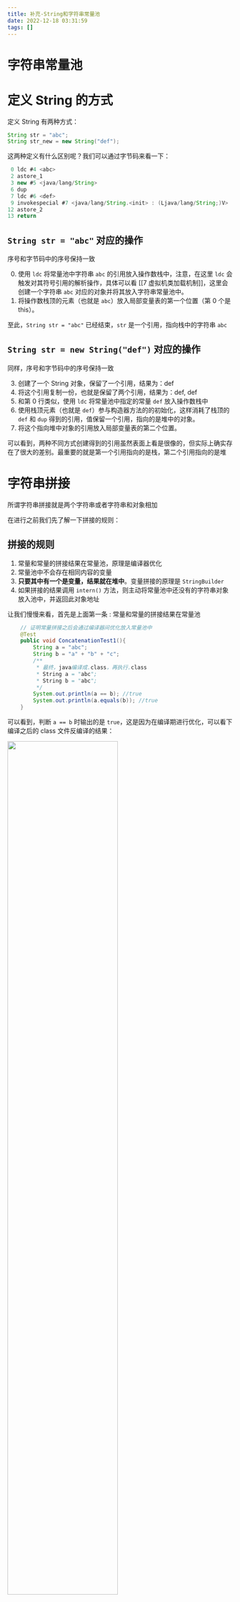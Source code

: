 ```yaml
---
title: 补充-String和字符串常量池  
date: 2022-12-18 03:31:59  
tags: []  
---
```


# 字符串常量池



# 定义 String 的方式

定义 String 有两种方式：

```java
String str = "abc";
String str_new = new String("def");
```

这两种定义有什么区别呢？我们可以通过字节码来看一下：

```java
 0 ldc #4 <abc>
 2 astore_1
 3 new #5 <java/lang/String>
 6 dup
 7 ldc #6 <def>
 9 invokespecial #7 <java/lang/String.<init> : (Ljava/lang/String;)V>
12 astore_2
13 return
```

## `String str = "abc"` 对应的操作

序号和字节码中的序号保持一致

0. 使用 `ldc` 将常量池中字符串 `abc` 的引用放入操作数栈中，注意，在这里 `ldc` 会触发对其符号引用的解析操作，具体可以看 [[7 虚拟机类加载机制]]，这里会创建一个字符串 `abc` 对应的对象并将其放入字符串常量池中。
2. 将操作数栈顶的元素（也就是 `abc`）放入局部变量表的第一个位置（第 0 个是 this）。

至此，`String str = "abc"` 已经结束，`str` 是一个引用，指向栈中的字符串 `abc`

## `String str = new String("def")` 对应的操作

同样，序号和字节码中的序号保持一致

3. 创建了一个 String 对象，保留了一个引用，结果为：def
6. 将这个引用复制一份，也就是保留了两个引用，结果为：def, def
7. 和第 0 行类似，使用 `ldc` 将常量池中指定的常量 `def` 放入操作数栈中
9. 使用栈顶元素（也就是 `def`）参与构造器方法的的初始化，这样消耗了栈顶的 `def` 和 `dup` 得到的引用，值保留一个引用，指向的是堆中的对象。
12. 将这个指向堆中对象的引用放入局部变量表的第二个位置。

可以看到，两种不同方式创建得到的引用虽然表面上看是很像的，但实际上确实存在了很大的差别。最重要的就是第一个引用指向的是栈，第二个引用指向的是堆

# 字符串拼接

所谓字符串拼接就是两个字符串或者字符串和对象相加

在进行之前我们先了解一下拼接的规则：

## 拼接的规则

1. 常量和常量的拼接结果在常量池，原理是编译器优化
2. 常量池中不会存在相同内容的变量
3. **只要其中有一个是变量，结果就在堆中**。变量拼接的原理是 `StringBuilder`
4. 如果拼接的结果调用 `intern()` 方法，则主动将常量池中还没有的字符串对象放入池中，并返回此对象地址

让我们慢慢来看，首先是上面第一条 : 常量和常量的拼接结果在常量池

```java
    // 证明常量拼接之后会通过编译器间优化放入常量池中
    @Test
    public void ConcatenationTest1(){
        String a = "abc";
        String b = "a" + "b" + "c";
        /**
         * 最终，java编译成.class，再执行.class
         * String a = "abc";
         * String b = "abc";
         */
        System.out.println(a == b); //true
        System.out.println(a.equals(b)); //true
    }
```

可以看到，判断 `a == b` 时输出的是 `true`，这是因为在编译期进行优化，可以看下编译之后的 class 文件反编译的结果：

<img src=" https://coachhe-1305181419.cos.ap-guangzhou.myqcloud.com/%E7%A8%8B%E5%BA%8F%E5%91%98/%E5%B7%A5%E5%85%B7/git/20221215024246.png" width = "70%" />

可以看到，编译期间进行了优化。

再看看第 3 条：**只要其中有一个是变量，结果就在堆中**。

```java
// 证明拼接时只要有一个变量，结果就会放入堆中  
@Test  
public void ConcatenationTest2(){  
    String s1 = "javaEE";  
    String s2 = "hadoop";  
  
    String s3 = "javaEEhadoop";  
    String s4 = "javaEE" + "hadoop";  
    String s5 = s1 + "hadoop";  
    String s6 = "javaEE" + s2;  
    String s7 = s1 + s2;  
  
    System.out.println(s3 == s4); // true  
    System.out.println(s3 == s5); // false  
    System.out.println(s3 == s6); // false  
    System.out.println(s3 == s7); // false  
    System.out.println(s5 == s6); // false  
    System.out.println(s5 == s7); // false  
    System.out.println(s6 == s7); // false  
  
    String s8 = s6.intern();  
    System.out.println(s3 == s8); // true  
}
```

可以看到，只要里面有个变量存在，这里都是会 new 一个对象，那么结果就不可能相同了。

但是最后调用 `intern` 方法之后，会将其放入字符串常量池，那么此时 `s3` 和 `s8` 就指向同一个对象了。

那么原理是 `StringBuilder` 怎么理解呢？

来看看下面这段代码：

```java
/**  
 * @author CoachHe  
 * @date 2022/12/15 02:37  
 **/public class Concatenation {  
    public static void main(String[] args) {  
        String mango = "mango";  
        String s = "abc" + mango + "def" + 47;  
        System.out.println(s);  
    }  
}
```

将其进行反汇编：

```java
 0 ldc #14 <mango>
 2 astore_1
 3 new #9 <java/lang/StringBuilder>
 6 dup
 7 invokespecial #10 <java/lang/StringBuilder.<init> : ()V>
10 ldc #2 <abc>
12 invokevirtual #11 <java/lang/StringBuilder.append : (Ljava/lang/String;)Ljava/lang/StringBuilder;>
15 aload_1
16 invokevirtual #11 <java/lang/StringBuilder.append : (Ljava/lang/String;)Ljava/lang/StringBuilder;>
19 ldc #15 <def>
21 invokevirtual #11 <java/lang/StringBuilder.append : (Ljava/lang/String;)Ljava/lang/StringBuilder;>
24 bipush 47
26 invokevirtual #16 <java/lang/StringBuilder.append : (I)Ljava/lang/StringBuilder;>
29 invokevirtual #12 <java/lang/StringBuilder.toString : ()Ljava/lang/String;>
32 astore_2
33 getstatic #3 <java/lang/System.out : Ljava/io/PrintStream;>
36 aload_2
37 invokevirtual #17 <java/io/PrintStream.println : (Ljava/lang/String;)V>
40 return
```

进行分析，我们可以看到，首先从字符串常量池的第 14 个位置获取字符串常量 `mango` ，并将其放入本地变量表的第一个位置，注意，这里第 0 个位置是默认的输入参数 `args`，因为是静态方法所以没有 `this` 变量，具体的可以看 JVM 内容 [[8 虚拟机字节码执行引擎]]。

```java
 0 ldc #14 <mango>
 2 astore_1
```

<img src=" https://coachhe-1305181419.cos.ap-guangzhou.myqcloud.com/Redis/20221215130047.png" width = "50%" />

然后 new 了一个 `StringBuilder` :

```java
 3 new #9 <java/lang/StringBuilder>
 6 dup
 7 invokespecial #10 <java/lang/StringBuilder.<init> : ()V>
```

具体细节可以看 [[7 虚拟机类加载机制]]

接着会从局部变量表中位置为 1 的方法加载进来。

```java
15 aload_1
```

然后调用 `StringBuilder` 的 `append` 方法，将栈帧顶部的局部变量表中的字符串 `mongo` append 进这个 `StringBuilder` 中，接着步骤也是相同的

```java
16 invokevirtual #11 <java/lang/StringBuilder.append : (Ljava/lang/String;)Ljava/lang/StringBuilder;>
19 ldc #15 <def>
21 invokevirtual #11 <java/lang/StringBuilder.append : (Ljava/lang/String;)Ljava/lang/StringBuilder;>
24 bipush 47
26 invokevirtual #16 <java/lang/StringBuilder.append : (I)Ljava/lang/StringBuilder;>
```

最后调用 `StringBuilder` 的 `toString` 方法，返回一个 `String` 对象，最后返回

```java
29 invokevirtual #12 <java/lang/StringBuilder.toString : ()Ljava/lang/String;>
32 astore_2
33 getstatic #3 <java/lang/System.out : Ljava/io/PrintStream;>
36 aload_2
37 invokevirtual #17 <java/io/PrintStream.println : (Ljava/lang/String;)V>
40 return
```

这就是代码的字节码层面的全部经过

所以这段代码等价于：

```java
String mango = "mango";  
StringBuilder s = new StringBuilder();  
s.append("abc");  
s.append(mango);  
s.append("def");  
s.append(47);  
System.out.println(s.toString());
```

注意：
- 字符串拼接操作时使用的不一定是 `StringBuilder`，如果拼接符号左右都是字符串常量或者常量引用，那么还是会使用编译器优化，结果放在字符串常量池中。
- 针对于 `final` 修饰类、方法和基本数据类型、引用数据类型的量的结构时，能使用 `final` 则尽量使用上

看下这个例子：

```java
// 为了说明用final声明的变量重载时不会自动使用new创建  
@Test  
public void ConcatenationTest3(){  
    final String s1 = "a";  
    final String s2 = "b";  
    String s3 = "ab";  
    String s4 = s1 + s2;  
    System.out.println(s3 == s4);//true  
}
```

可以看到，最终输出的还是 true，说明 s4 还是直接指向了字符串常量池。


## 拼接的效率

具体效率的比较可以参考[[2. 重载 + 与StringBuilder]]


#  intern 方法

## 官方解释

Returns a canonical representation for the string object.
A pool of strings, initially empty, is maintained privately by the class String.
When the intern method is invoked, if the pool already contains a string equal to this String object as determined by the equals (Object) method, then the string from the pool is returned. Otherwise, this String object is added to the pool and a reference to this String object is returned.
It follows that for any two strings s and t, `s.intern() == t.intern()` is true if and only if `s.equals(t)` is true.
All literal strings and string-valued constant expressions are interned. String literals are defined in section 3.10.5 of the The Java™ Language Specification.
Returns:
a string that has the same contents as this string, but is guaranteed to be from a pool of unique strings.

简单来说，就是调用 `intern()` 方法的时候，如果字符串常量池中有一个调用 `equals` 方法返回 `true` 的字符串，那么会直接返回字符串常量池中的字符串。否则会将 `string` 对象放入字符串常量池，然后将 `reference` 返回。

并且当前仅当 `s.equals(t)` 时 `s.intern() == t.intern()`

## intern () 的使用（jdk6 vs jdk7/8）

如果不是用双引号声明的 `String` 对象，可以使用 `String` 提供的 `intern` 方法： `intern` 方法会从字符串常量池中查询当前字符串是否存在，若不存在就会将当前字符串放入常量池中。

也就是说，如果在任何字符串上调用 `String.intern()` 方法，那么其返回结果所指向的那个类实例，必须和直接以常量形式出现的字符串实例完全相同。

## `new String` 时会创建几个对象

这个问题其实可以分为两个子问题：

1.  `new String("ab")` 会创建几个对象
2. `new String("a") + new String("b")` 会创建几个对象

首先来看第一个问题：

###  `new String("ab")` 会创建几个对象

这个问题其实应该很简单，一定会创建两个
1. 在字符串常量池中放入一个 `"ab"` 字符串
2. `new` 的这个对象，在堆中。

那么深入思考一下，你怎么证明这件事呢？

答案： 看**字节码**！

这里我们先看源代码：

```java
/**  
 * @author CoachHe  
 * @date 2022/12/16 00:04  
 **/public class NewString {  
    public static void main(String[] args) {  
        String str = new String("ab");  
    }  
}
```

非常简单，就是 `new` 了一个 `String` 类型变量。那么来看他的字节码：

```java
 0 new #2 <java/lang/String>
 3 dup
 4 ldc #3 <ab>
 6 invokespecial #4 <java/lang/String.<init> : (Ljava/lang/String;)V>
 9 astore_1
10 return
```

这里在 [[1. 字符串概述]]对其进行过了比较详细的分析，仅就创建对象而言，一共有两个步骤创建了对象。

0.  `new` 了一个 `String` 对象
4. 将 `#3` 指向的字符串常量的引用加入到栈顶中，在这里若 `#3` 指向的字符串常量没有被加载到字符串常量池中，则会创建一个常量池中的对象。

因此若是 `#3` 指向的字符串常量没有被加载过，那么一共就会创建两个对象，如果已经有对象被创建了，那么就只会创建 1 个对象。


使用 `ldc` 将常量池中字符串 `abc` 的引用放入操作数栈中，注意，在这里 `ldc` 会触发对其符号引用的解析操作，具体可以看 [[7 虚拟机类加载机制]]，这里会创建一个字符串 `abc` 对应的对象并将其放入字符串常量池中。

那么此时我们可以来回答第二个问题：

### `new String("a") + new String("b")` 会创建几个对象

同样的，我们可以来看它的字节码：

源代码同样很简单：

```java
/**
 * @author CoachHe
 * @date 2022/12/16 00:04
 **/
public class NewString {
    public static void main(String[] args) {
//        String str = new String("ab");
        String str = new String("a") + new String("b");
    }
}
```

然后看其字节码：

```java
 0 new #2 <java/lang/StringBuilder>
 3 dup
 4 invokespecial #3 <java/lang/StringBuilder.<init> : ()V>
 7 new #4 <java/lang/String>
10 dup
11 ldc #5 <a>
13 invokespecial #6 <java/lang/String.<init> : (Ljava/lang/String;)V>
16 invokevirtual #7 <java/lang/StringBuilder.append : (Ljava/lang/String;)Ljava/lang/StringBuilder;>
19 new #4 <java/lang/String>
22 dup
23 ldc #8 <b>
25 invokespecial #6 <java/lang/String.<init> : (Ljava/lang/String;)V>
28 invokevirtual #7 <java/lang/StringBuilder.append : (Ljava/lang/String;)Ljava/lang/StringBuilder;>
31 invokevirtual #9 <java/lang/StringBuilder.toString : ()Ljava/lang/String;>
34 astore_1
35 return
```

可以看到，首先是 `new` 了一个 `StringBuilder`，接着 `new` 了字符串 `"a"` 对应的 ` String ` 对象（此时还会创建一个字符串常量池中对应的 `"a"` 对象，将其放入字符串常量池中），` StringBuilder ` 调用了 ` append ` 方法，然后 ` new ` 了字符串 `"b"` 对应的 ` String ` 对象 (同理，这里和上一个字符串一样的操作)，然后再次调用了 ` StringBuilder ` 的 ` append ` 方法，最后调用了 ` StringBuilder ` 的 ` toString () ` 方法再 ` new ` 了一个返回的 ` String ` 对象。

因此一共有 6 个对象被创建了
1. `new` 的 `StringBuilder()`
2. `new` 的 `String()`
3. 常量池中的 `"a"`
4. `new` 的 `String()`
5. 常量池中的 `"b"`
6. `toString()` 方法 `new` 的一个 `String` 对象，也就是 `new String("ab")`

注意，执行完之后，字符串常量池中没有 `"ab"` 字符串，同样可以看字节码得到，因为没有 `ldc ab` 的操作

## 一个面试题

```java
/**
 * Created with IntelliJ IDEA.
 * User: coachhe
 * Date: 2022/12/15
 * Time: 20:09
 * Description:
 */
public class Intern {
    public static void main(String[] args) {
        String s = new String("1");
        s.intern(); // 调用此方法之前字符串常量池中已经存在1
        String s2 = "1";
        System.out.println(s == s2); // false

        String s3 = new String("1") + new String("2"); // 执行完之后字符串常量池中不存在"12"，和jdk版本无关
        s3.intern(); // jdk6： 在字符串常量池中生成新对象"11"， jdk7：在字符串常量池中生成堆中对象的引用
        String s4 = "12"; // s4变量记录的地址：使用的上一行代码执行时，在常量池中生成的"11"的地址
        System.out.println(s3 == s4); // jdk6及以前:false, jdk7及以后:true
    }
}
```

上半段代码很容易理解，首先创建了一个堆中的对象，并且在字符串常量池中创建了字符串常量 `"1"`，因此在执行第二行 `s.intern()` 时，这里不会有什么效果，然后 `String s2 = "1"` 时创建了字符串常量池中变量 `"1"` 的引用 `s2`，这个和堆中的对象 `s` 显然没有什么关系，因此直接输出 false，这里无论是何种版本的 jdk 都是相同的结果。

难点在第二段代码， 这里有一个点需要注意，就是当我们使用 jdk6 以及之前的版本执行时，这里两个都会返回 false，但是在 jdk7 以及之后，这里都是第一个为 false，第二个为 true。

这是因为 jdk7 之后对这里做了一个优化。

jdk6 以及之前，执行 `s3.intern()` 时会在字符串常量池中创建一个 `"12"` 对象，然后直接返回，因此接下来执行 `String s4 = "12"` 时创建了一个字符串常量池中变量 `"12"` 的引用 `s4`，这个引用和 `s3` 显然也没有什么关系，因此会输出 false。

<img src=" https://coachhe-1305181419.cos.ap-guangzhou.myqcloud.com/%E7%A8%8B%E5%BA%8F%E5%91%98/%E5%B7%A5%E5%85%B7/git/20221216003637.png" width = "70%" />

但是到了 jdk7 之后执行 `s3.intern()` 之后不会在字符串常量池中创建对应的字符串常量，而是会创建一个 `reference`，指向堆中 `new String("12")` 的对象。因此接下来 `s4` 也会指向堆中的对象，因此输出了 true。

<img src=" https://coachhe-1305181419.cos.ap-guangzhou.myqcloud.com/%E7%A8%8B%E5%BA%8F%E5%91%98/%E5%B7%A5%E5%85%B7/git/20221216004129.png" width = "70%" />

面试题的拓展:

```java
// 何时执行intern方法的影响  
@Test  
public void internTest2(){  
    String s3 = new String("1") + new String("8");  
    String s4 = "18";  
    s3.intern();  
    System.out.println(s3 == s4); // false  
}
```

可以看到，和上面唯一的不同是 `String s4 = "18"` 往前提了一行。但是导致输出的结果变为 false。这是因为执行这行代码时字符串常量池中是没有 `"18"` 这个常量的，因此会创建并返回地址，那么此时和堆中的对象就完全没有关系了，再执行 `s3.intern()` 时因为字符串常量池中已经有了 `"18"`, 因此没有任何作用。

## 总结 String 中 intern () 方法的使用

jdk1.6 中，将这个字符串对象尝试放入常量池。 
- 如果常量池中有，并不会放入，返回已有的常量池中的对象的地址
- 如果没有，会把此对象**复制一份，放入常量池**，并返回常量池中的对象地址

jdk1.7 起，将这个字符串对象尝试放入常量池。
- 如果常量池中有，并不会放入，返回已有常量池中的对象的地址
- 如果没有，则会把**对象的引用地址复制一份，放入常量池**，并返回常量池中的引用地址

## 补充习题

习题 1：

```java
public void internTest3(){  
    String s = new String("a") + new String("b");  
  
	String s2 = s.intern(); // jdk6中：在常量池中创建一个字符串"ab"  
	                        // jdk7及以后：在常量池中没有创建字符串"ab",而是创建一个引用，指向new String("ab")，将此引用返回
  
    System.out.println(s2 == "ab"); // true  
    System.out.println(s == "ab"); // jdk1.6及以前: false, jdk1.7及以后：true
}
```

可以看到，和上面很类似，jdk1.6 以前是 false，我们就不多加赘述了，

在 jdk1.7 及以后，执行 `String s2 = s.intern()` 之后，会在字符串常量池中放入堆的引用并返回，因此 `s` 和 `s2` 指向的是同一个堆空间。

习题 2：

```java
    @Test  
    public void internTest4(){  
//        String s1 = new String("a") + new String("b");  
        String s1 = new String("ab");  
        s1.intern();  
        String s2 = "ab";  
        System.out.println(s1 == s2);  
    }
```

这里需要关注两种写法的不同，

```java
String s1 = new String("ab");
```

这种写法在字符串常量池中**会创建 `"ab"` 字符串常量**，因此执行 intern 是没有效果的，`s2` 会执行字符串常量池中的 `"ab"` 字符串常量。因此这里输出的是 false。

但是如果换成了这种写法：

```java
String s1 = new String("a") + new String("b");  
```

这种方法也会创建一个堆中的 `String` 对象，但是**不会在字符串常量池中创建字符串常量** `"ab"`，因此执行 `s1.intern()` 之后会在字符串常量池中创建一个指向堆中对象的引用，所以 `s2` 也是这个引用，因此这里会输出 true。

## Intern 的效率测试

```java
    // 空间效率测试  
    @Test  
    public void internTest5(){  
        int MAX_COUNT = 1000 * 10000;  
        String[] arr = new String[MAX_COUNT];  
        Integer[] data = new Integer[]{1, 2, 3, 4, 5, 6, 7, 8, 9, 10};  
  
        long start = System.currentTimeMillis();  
        for (int i = 0; i < MAX_COUNT; i++) {  
            arr[i] = new String(String.valueOf(data[i % data.length])).intern();  
//            arr[i] = new String(String.valueOf(data[i % data.length]));  
        }  
        long end = System.currentTimeMillis();  
        System.out.println("花费的时间为: " + (end - start));  
  
        try {  
            Thread.sleep(1000000);  
        } catch (Exception e) {  
            e.printStackTrace();  
        }  
  
    }
```

通过比较可以得到，使用 `intern()` 方法可以大量减少生成的对象。



